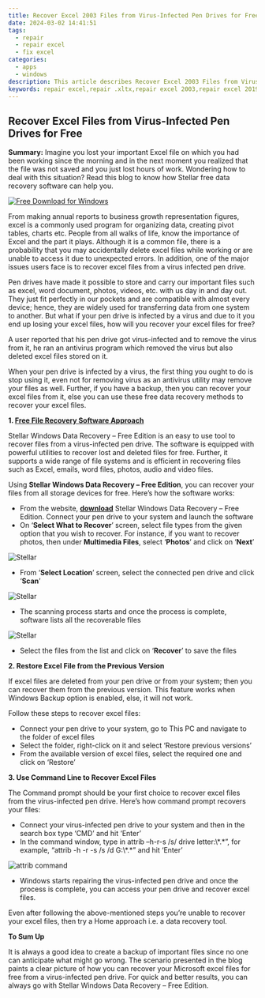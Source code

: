```yaml
---
title: Recover Excel 2003 Files from Virus-Infected Pen Drives for Free
date: 2024-03-02 14:41:51
tags: 
  - repair
  - repair excel
  - fix excel
categories: 
  - apps
  - windows
description: This article describes Recover Excel 2003 Files from Virus-Infected Pen Drives for Free
keywords: repair excel,repair .xltx,repair excel 2003,repair excel 2019
---
```


## Recover Excel Files from Virus-Infected Pen Drives for Free

**Summary:** Imagine you lost your important Excel file on which you had been working since the morning and in the next moment you realized that the file was not saved and you just lost hours of work. Wondering how to deal with this situation? Read this blog to know how Stellar free data recovery software can help you.

[![Free Download for Windows](https://www.stellarinfo.com/images/free-download-windows.png)](https://tools.techidaily.com/stellardata-recovery/repaire-for-excel/ "Free Download for Windows")

From making annual reports to business growth representation figures, excel is a commonly used program for organizing data, creating pivot tables, charts etc. People from all walks of life, know the importance of Excel and the part it plays. Although it is a common file, there is a probability that you may accidentally delete excel files while working or are unable to access it due to unexpected errors. In addition, one of the major issues users face is to recover excel files from a virus infected pen drive.

Pen drives have made it possible to store and carry our important files such as excel, word document, photos, videos, etc. with us day in and day out. They just fit perfectly in our pockets and are compatible with almost every device; hence, they are widely used for transferring data from one system to another. But what if your pen drive is infected by a virus and due to it you end up losing your excel files, how will you recover your excel files for free?

A user reported that his pen drive got virus-infected and to remove the virus from it, he ran an antivirus program which removed the virus but also deleted excel files stored on it.

When your pen drive is infected by a virus, the first thing you ought to do is stop using it, even not for removing virus as an antivirus utility may remove your files as well. Further, if you have a backup, then you can recover your excel files from it, else you can use these free data recovery methods to recover your excel files.

**1\. [Free File Recovery Software Approach](https://tools.techidaily.com/stellardata-recovery/repaire-for-excel/)**

Stellar Windows Data Recovery – Free Edition is an easy to use tool to recover files from a virus-infected pen drive. The software is equipped with powerful utilities to recover lost and deleted files for free. Further, it supports a wide range of file systems and is efficient in recovering files such as Excel, emails, word files, photos, audio and video files.

Using **Stellar Windows Data Recovery – Free Edition**, you can recover your files from all storage devices for free. Here’s how the software works:

- From the website, [**download**](https://tools.techidaily.com/stellardata-recovery/repaire-for-excel/) Stellar Windows Data Recovery – Free Edition. Connect your pen drive to your system and launch the software
- On ‘**Select What to Recover**’ screen, select file types from the given option that you wish to recover. For instance, if you want to recover photos, then under **Multimedia Files**, select ‘**Photos**’ and click on ‘**Next**’

![Stellar](https://www.stellarinfo.com/blog/wp-content/uploads/2021/02/FDR1-2-1024x721.png)

- From ‘**Select Location**’ screen, select the connected pen drive and click ‘**Scan**’

![Stellar](https://www.stellarinfo.com/blog/wp-content/uploads/2021/02/FDR2-1-1024x717.png)

- The scanning process starts and once the process is complete, software lists all the recoverable files

![Stellar](https://www.stellarinfo.com/blog/wp-content/uploads/2021/02/FDR3-2-1024x714.png)

- Select the files from the list and click on ‘**Recover**’ to save the files

**2\. Restore Excel File from the Previous Version**

If excel files are deleted from your pen drive or from your system; then you can recover them from the previous version. This feature works when Windows Backup option is enabled, else, it will not work.

Follow these steps to recover excel files:

- Connect your pen drive to your system, go to This PC and navigate to the folder of excel files
- Select the folder, right-click on it and select ‘Restore previous versions’
- From the available version of excel files, select the required one and click on ‘Restore’

**3\. Use Command Line to Recover Excel Files**

The Command prompt should be your first choice to recover excel files from the virus-infected pen drive. Here’s how command prompt recovers your files:

- Connect your virus-infected pen drive to your system and then in the search box type ‘CMD’ and hit ‘Enter’
- In the command window, type in attrib –h-r-s /s/ drive letter:\\\*.\*”, for example, “attrib -h -r -s /s /d G:\\\*.\*” and hit ‘Enter’

![attrib command](https://www.stellarinfo.com/blog/wp-content/uploads/2017/10/attrib-command.png)

- Windows starts repairing the virus-infected pen drive and once the process is complete, you can access your pen drive and recover excel files.

Even after following the above-mentioned steps you’re unable to recover your excel files, then try a Home approach i.e. a data recovery tool.

**To Sum Up**

It is always a good idea to create a backup of important files since no one can anticipate what might go wrong. The scenario presented in the blog paints a clear picture of how you can recover your Microsoft excel files for free from a virus-infected pen drive. For quick and better results, you can always go with Stellar Windows Data Recovery – Free Edition.




<ins class="adsbygoogle"
     style="display:block"
     data-ad-client="ca-pub-7571918770474297"
     data-ad-slot="8358498916"
     data-ad-format="auto"
     data-full-width-responsive="true"></ins>
